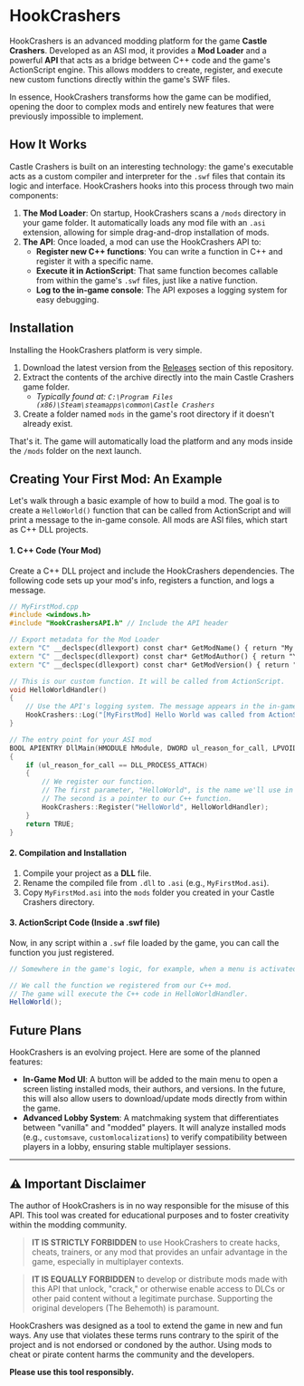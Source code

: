 # HookCrashers

HookCrashers is an advanced modding platform for the game **Castle Crashers**. Developed as an ASI mod, it provides a **Mod Loader** and a powerful **API** that acts as a bridge between C++ code and the game's ActionScript engine. This allows modders to create, register, and execute new custom functions directly within the game's SWF files.

In essence, HookCrashers transforms how the game can be modified, opening the door to complex mods and entirely new features that were previously impossible to implement.

## How It Works

Castle Crashers is built on an interesting technology: the game's executable acts as a custom compiler and interpreter for the `.swf` files that contain its logic and interface. HookCrashers hooks into this process through two main components:

1.  **The Mod Loader**: On startup, HookCrashers scans a `/mods` directory in your game folder. It automatically loads any mod file with an `.asi` extension, allowing for simple drag-and-drop installation of mods.
2.  **The API**: Once loaded, a mod can use the HookCrashers API to:
    *   **Register new C++ functions**: You can write a function in C++ and register it with a specific name.
    *   **Execute it in ActionScript**: That same function becomes callable from within the game's `.swf` files, just like a native function.
    *   **Log to the in-game console**: The API exposes a logging system for easy debugging.

## Installation

Installing the HookCrashers platform is very simple.

1.  Download the latest version from the [Releases](https://github.com/lorizz/hookcrashers/releases) section of this repository.
2.  Extract the contents of the archive directly into the main Castle Crashers game folder.
    *   *Typically found at: `C:\Program Files (x86)\Steam\steamapps\common\Castle Crashers`*
3.  Create a folder named `mods` in the game's root directory if it doesn't already exist.

That's it. The game will automatically load the platform and any mods inside the `/mods` folder on the next launch.

## Creating Your First Mod: An Example

Let's walk through a basic example of how to build a mod. The goal is to create a `HelloWorld()` function that can be called from ActionScript and will print a message to the in-game console. All mods are ASI files, which start as C++ DLL projects.

#### 1. C++ Code (Your Mod)

Create a C++ DLL project and include the HookCrashers dependencies. The following code sets up your mod's info, registers a function, and logs a message.

```cpp
// MyFirstMod.cpp
#include <windows.h>
#include "HookCrashersAPI.h" // Include the API header

// Export metadata for the Mod Loader
extern "C" __declspec(dllexport) const char* GetModName() { return "My First Mod"; }
extern "C" __declspec(dllexport) const char* GetModAuthor() { return "Your Name"; }
extern "C" __declspec(dllexport) const char* GetModVersion() { return "1.0"; }

// This is our custom function. It will be called from ActionScript.
void HelloWorldHandler()
{
    // Use the API's logging system. The message appears in the in-game console.
    HookCrashers::Log("[MyFirstMod] Hello World was called from ActionScript!");
}

// The entry point for your ASI mod
BOOL APIENTRY DllMain(HMODULE hModule, DWORD ul_reason_for_call, LPVOID lpReserved)
{
    if (ul_reason_for_call == DLL_PROCESS_ATTACH)
    {
        // We register our function.
        // The first parameter, "HelloWorld", is the name we'll use in ActionScript.
        // The second is a pointer to our C++ function.
        HookCrashers::Register("HelloWorld", HelloWorldHandler);
    }
    return TRUE;
}
```

#### 2. Compilation and Installation

1.  Compile your project as a **DLL** file.
2.  Rename the compiled file from `.dll` to `.asi` (e.g., `MyFirstMod.asi`).
3.  Copy `MyFirstMod.asi` into the `mods` folder you created in your Castle Crashers directory.

#### 3. ActionScript Code (Inside a .swf file)

Now, in any script within a `.swf` file loaded by the game, you can call the function you just registered.

```actionscript
// Somewhere in the game's logic, for example, when a menu is activated.

// We call the function we registered from our C++ mod.
// The game will execute the C++ code in HelloWorldHandler.
HelloWorld();
```

## Future Plans

HookCrashers is an evolving project. Here are some of the planned features:
-   **In-Game Mod UI**: A button will be added to the main menu to open a screen listing installed mods, their authors, and versions. In the future, this will also allow users to download/update mods directly from within the game.
-   **Advanced Lobby System**: A matchmaking system that differentiates between "vanilla" and "modded" players. It will analyze installed mods (e.g., `customsave`, `customlocalizations`) to verify compatibility between players in a lobby, ensuring stable multiplayer sessions.

---

## ⚠️ Important Disclaimer

The author of HookCrashers is in no way responsible for the misuse of this API. This tool was created for educational purposes and to foster creativity within the modding community.

> **IT IS STRICTLY FORBIDDEN** to use HookCrashers to create hacks, cheats, trainers, or any mod that provides an unfair advantage in the game, especially in multiplayer contexts.

> **IT IS EQUALLY FORBIDDEN** to develop or distribute mods made with this API that unlock, "crack," or otherwise enable access to DLCs or other paid content without a legitimate purchase. Supporting the original developers (The Behemoth) is paramount.

HookCrashers was designed as a tool to extend the game in new and fun ways. Any use that violates these terms runs contrary to the spirit of the project and is not endorsed or condoned by the author. Using mods to cheat or pirate content harms the community and the developers.

**Please use this tool responsibly.**
